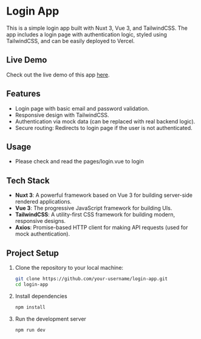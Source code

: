 # Login App

This is a simple login app built with Nuxt 3, Vue 3, and TailwindCSS. The app includes a login page with authentication logic, styled using TailwindCSS, and can be easily deployed to Vercel.

## Live Demo

Check out the live demo of this app [here](https://harsh-login-app.vercel.app/).

## Features

- Login page with basic email and password validation.
- Responsive design with TailwindCSS.
- Authentication via mock data (can be replaced with real backend logic).
- Secure routing: Redirects to login page if the user is not authenticated.

## Usage
- Please check and read the pages/login.vue to login

## Tech Stack

- **Nuxt 3**: A powerful framework based on Vue 3 for building server-side rendered applications.
- **Vue 3**: The progressive JavaScript framework for building UIs.
- **TailwindCSS**: A utility-first CSS framework for building modern, responsive designs.
- **Axios**: Promise-based HTTP client for making API requests (used for mock authentication).

## Project Setup

1. Clone the repository to your local machine:
   ```bash
   git clone https://github.com/your-username/login-app.git
   cd login-app
   ```
2. Install dependencies
   ```bash
   npm install
   ```
3. Run the development server
   ```bash
   npm run dev
   ```
